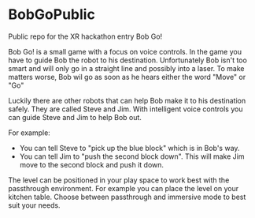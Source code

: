 # BobGoPublic
Public repo for the XR hackathon entry Bob Go!

Bob Go! is a small game with a focus on voice controls. In the game you have to guide Bob the robot to his destination. Unfortunately Bob isn't too smart and will only go in a straight line and possibly into a laser. To make matters worse, Bob wil go as soon as he hears either the word "Move" or "Go"

Luckily there are other robots that can help Bob make it to his destination safely. They are called Steve and Jim.
With intelligent voice controls you can guide Steve and Jim to help Bob out.

For example: 
- You can tell Steve to "pick up the blue block" which is in Bob's way. 
- You can tell Jim to "push the second block down". This will make Jim move to the second block and push it down.

The level can be positioned in your play space to work best with the passthrough environment. For example you can place the level on your kitchen table.
Choose between passthrough and immersive mode to best suit your needs.
